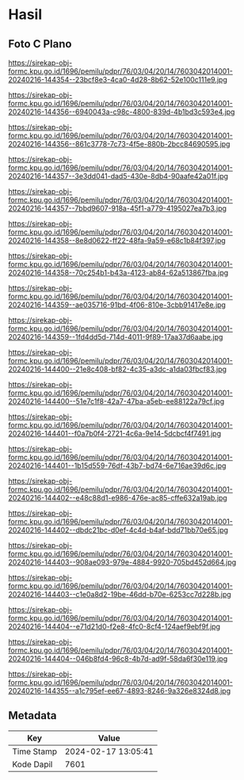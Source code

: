 # Hasil

## Foto C Plano

https://sirekap-obj-formc.kpu.go.id/1696/pemilu/pdpr/76/03/04/20/14/7603042014001-20240216-144354--23bcf8e3-4ca0-4d28-8b62-52e100c111e9.jpg

https://sirekap-obj-formc.kpu.go.id/1696/pemilu/pdpr/76/03/04/20/14/7603042014001-20240216-144356--6940043a-c98c-4800-839d-4b1bd3c593e4.jpg

https://sirekap-obj-formc.kpu.go.id/1696/pemilu/pdpr/76/03/04/20/14/7603042014001-20240216-144356--861c3778-7c73-4f5e-880b-2bcc84690595.jpg

https://sirekap-obj-formc.kpu.go.id/1696/pemilu/pdpr/76/03/04/20/14/7603042014001-20240216-144357--3e3dd041-dad5-430e-8db4-90aafe42a01f.jpg

https://sirekap-obj-formc.kpu.go.id/1696/pemilu/pdpr/76/03/04/20/14/7603042014001-20240216-144357--7bbd9607-918a-45f1-a779-4195027ea7b3.jpg

https://sirekap-obj-formc.kpu.go.id/1696/pemilu/pdpr/76/03/04/20/14/7603042014001-20240216-144358--8e8d0622-ff22-48fa-9a59-e68c1b84f397.jpg

https://sirekap-obj-formc.kpu.go.id/1696/pemilu/pdpr/76/03/04/20/14/7603042014001-20240216-144358--70c254b1-b43a-4123-ab84-62a513867fba.jpg

https://sirekap-obj-formc.kpu.go.id/1696/pemilu/pdpr/76/03/04/20/14/7603042014001-20240216-144359--ae035716-91bd-4f06-810e-3cbb91417e8e.jpg

https://sirekap-obj-formc.kpu.go.id/1696/pemilu/pdpr/76/03/04/20/14/7603042014001-20240216-144359--1fd4dd5d-714d-4011-9f89-17aa37d6aabe.jpg

https://sirekap-obj-formc.kpu.go.id/1696/pemilu/pdpr/76/03/04/20/14/7603042014001-20240216-144400--21e8c408-bf82-4c35-a3dc-a1da03fbcf83.jpg

https://sirekap-obj-formc.kpu.go.id/1696/pemilu/pdpr/76/03/04/20/14/7603042014001-20240216-144400--51e7c1f8-42a7-47ba-a5eb-ee88122a79cf.jpg

https://sirekap-obj-formc.kpu.go.id/1696/pemilu/pdpr/76/03/04/20/14/7603042014001-20240216-144401--f0a7b0f4-2721-4c6a-9e14-5dcbcf4f7491.jpg

https://sirekap-obj-formc.kpu.go.id/1696/pemilu/pdpr/76/03/04/20/14/7603042014001-20240216-144401--1b15d559-76df-43b7-bd74-6e716ae39d6c.jpg

https://sirekap-obj-formc.kpu.go.id/1696/pemilu/pdpr/76/03/04/20/14/7603042014001-20240216-144402--e48c88d1-e986-476e-ac85-cffe632a19ab.jpg

https://sirekap-obj-formc.kpu.go.id/1696/pemilu/pdpr/76/03/04/20/14/7603042014001-20240216-144402--dbdc21bc-d0ef-4c4d-b4af-bdd71bb70e65.jpg

https://sirekap-obj-formc.kpu.go.id/1696/pemilu/pdpr/76/03/04/20/14/7603042014001-20240216-144403--908ae093-979e-4884-9920-705bd452d664.jpg

https://sirekap-obj-formc.kpu.go.id/1696/pemilu/pdpr/76/03/04/20/14/7603042014001-20240216-144403--c1e0a8d2-19be-46dd-b70e-6253cc7d228b.jpg

https://sirekap-obj-formc.kpu.go.id/1696/pemilu/pdpr/76/03/04/20/14/7603042014001-20240216-144404--e71d21d0-f2e8-4fc0-8cf4-124aef9ebf9f.jpg

https://sirekap-obj-formc.kpu.go.id/1696/pemilu/pdpr/76/03/04/20/14/7603042014001-20240216-144404--046b8fd4-96c8-4b7d-ad9f-58da6f30e119.jpg

https://sirekap-obj-formc.kpu.go.id/1696/pemilu/pdpr/76/03/04/20/14/7603042014001-20240216-144355--a1c795ef-ee67-4893-8246-9a326e8324d8.jpg


## Metadata

| Key        | Value               |
| ---------- | ------------------- |
| Time Stamp | 2024-02-17 13:05:41 |
| Kode Dapil | 7601                |



